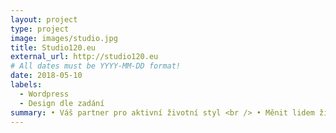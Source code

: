 ```yaml
---
layout: project
type: project
image: images/studio.jpg
title: Studio120.eu
external_url: http://studio120.eu
# All dates must be YYYY-MM-DD format!
date: 2018-05-10
labels:
  - Wordpress
  - Design dle zadání
summary: • Váš partner pro aktivní životní styl <br /> • Měnit lidem životy nejlepšími produkty pro výživu a regulaci váhy na světě
---
```




